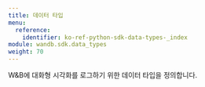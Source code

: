 ```yaml
---
title: 데이터 타입
menu:
  reference:
    identifier: ko-ref-python-sdk-data-types-_index
module: wandb.sdk.data_types
weight: 70
---
```


W&B에 대화형 시각화를 로그하기 위한 데이터 타입을 정의합니다.